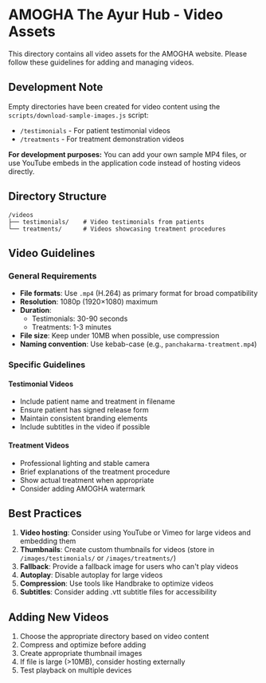 # AMOGHA The Ayur Hub - Video Assets

This directory contains all video assets for the AMOGHA website. Please follow these guidelines for adding and managing videos.

## Development Note

Empty directories have been created for video content using the `scripts/download-sample-images.js` script:
- `/testimonials` - For patient testimonial videos
- `/treatments` - For treatment demonstration videos

**For development purposes:** You can add your own sample MP4 files, or use YouTube embeds in the application code instead of hosting videos directly.

## Directory Structure

```
/videos
├── testimonials/    # Video testimonials from patients
└── treatments/      # Videos showcasing treatment procedures
```

## Video Guidelines

### General Requirements

- **File formats**: Use `.mp4` (H.264) as primary format for broad compatibility
- **Resolution**: 1080p (1920×1080) maximum
- **Duration**: 
  - Testimonials: 30-90 seconds
  - Treatments: 1-3 minutes
- **File size**: Keep under 10MB when possible, use compression
- **Naming convention**: Use kebab-case (e.g., `panchakarma-treatment.mp4`)

### Specific Guidelines

#### Testimonial Videos
- Include patient name and treatment in filename
- Ensure patient has signed release form
- Maintain consistent branding elements
- Include subtitles in the video if possible

#### Treatment Videos
- Professional lighting and stable camera
- Brief explanations of the treatment procedure
- Show actual treatment when appropriate
- Consider adding AMOGHA watermark

## Best Practices

1. **Video hosting**: Consider using YouTube or Vimeo for large videos and embedding them
2. **Thumbnails**: Create custom thumbnails for videos (store in `/images/testimonials/` or `/images/treatments/`)
3. **Fallback**: Provide a fallback image for users who can't play videos
4. **Autoplay**: Disable autoplay for large videos
5. **Compression**: Use tools like Handbrake to optimize videos
6. **Subtitles**: Consider adding .vtt subtitle files for accessibility

## Adding New Videos

1. Choose the appropriate directory based on video content
2. Compress and optimize before adding
3. Create appropriate thumbnail images
4. If file is large (>10MB), consider hosting externally
5. Test playback on multiple devices 
